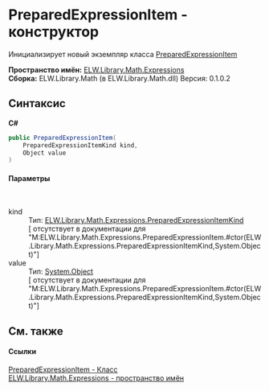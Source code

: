 # PreparedExpressionItem - конструктор
 

Инициализирует новый экземпляр класса <a href="T_ELW_Library_Math_Expressions_PreparedExpressionItem">PreparedExpressionItem</a>

**Пространство имён:**&nbsp;<a href="N_ELW_Library_Math_Expressions">ELW.Library.Math.Expressions</a><br />**Сборка:**&nbsp;ELW.Library.Math (в ELW.Library.Math.dll) Версия: 0.1.0.2

## Синтаксис

**C#**<br />
``` C#
public PreparedExpressionItem(
	PreparedExpressionItemKind kind,
	Object value
)
```


#### Параметры
&nbsp;<dl><dt>kind</dt><dd>Тип:&nbsp;<a href="T_ELW_Library_Math_Expressions_PreparedExpressionItemKind">ELW.Library.Math.Expressions.PreparedExpressionItemKind</a><br />\[<param name="kind"/> отсутствует в документации для "M:ELW.Library.Math.Expressions.PreparedExpressionItem.#ctor(ELW.Library.Math.Expressions.PreparedExpressionItemKind,System.Object)"\]</dd><dt>value</dt><dd>Тип:&nbsp;<a href="http://msdn2.microsoft.com/ru-ru/library/e5kfa45b" target="_blank">System.Object</a><br />\[<param name="value"/> отсутствует в документации для "M:ELW.Library.Math.Expressions.PreparedExpressionItem.#ctor(ELW.Library.Math.Expressions.PreparedExpressionItemKind,System.Object)"\]</dd></dl>

## См. также


#### Ссылки
<a href="T_ELW_Library_Math_Expressions_PreparedExpressionItem">PreparedExpressionItem - Класс</a><br /><a href="N_ELW_Library_Math_Expressions">ELW.Library.Math.Expressions - пространство имён</a><br />